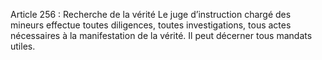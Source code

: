 Article 256 : Recherche de la vérité
Le juge d’instruction chargé des mineurs effectue toutes diligences, toutes investigations, tous actes nécessaires à la manifestation de la vérité. Il peut décerner tous mandats utiles.